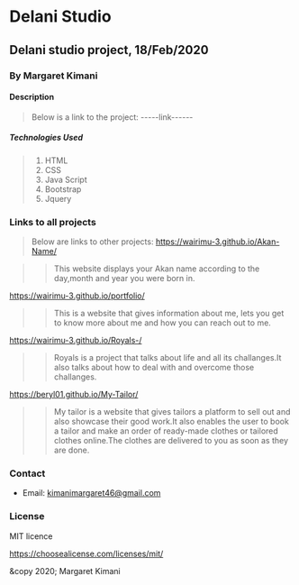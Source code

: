 # Delani Studio
## Delani studio project, 18/Feb/2020
### By **Margaret Kimani**
#### Description
>>

>Below is a link to the project:
-----link------
##### Technologies Used
>
> 1. HTML
> 2. CSS
> 3. Java Script
> 4. Bootstrap
> 5. Jquery
>
### Links to all projects
>Below are links to other projects:
https://wairimu-3.github.io/Akan-Name/

>>This website displays your Akan name according to the day,month and year you were born in.

https://wairimu-3.github.io/portfolio/

>>This is a website that gives information about me, lets you get to know more about me and how you can reach out to me.

https://wairimu-3.github.io/Royals-/

>>Royals is a project that talks about life and all its challanges.It also talks about how to deal with and overcome those challanges.

https://beryl01.github.io/My-Tailor/

>>My tailor is a website that gives tailors a platform to sell out and also showcase their good work.It also enables the user to book a tailor and make an order of ready-made clothes or tailored clothes online.The clothes are delivered to you as soon as they are done.
### Contact 
+  Email: kimanimargaret46@gmail.com
### License
MIT licence

https://choosealicense.com/licenses/mit/

&copy 2020;
Margaret Kimani